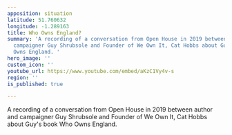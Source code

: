 ```yaml
---
apposition: situation
latitude: 51.760632
longitude: -1.289163
title: Who Owns England?
summary: 'A recording of a conversation from Open House in 2019 between author and
  campaigner Guy Shrubsole and Founder of We Own It, Cat Hobbs about Guy''s book Who
  Owns England. '
hero_image: ''
custom_icon: ''
youtube_url: https://www.youtube.com/embed/aKzC1Vy4v-s
region: ''
is_published: true

---
```

A recording of a conversation from Open House in 2019 between author and campaigner Guy Shrubsole and Founder of We Own It, Cat Hobbs about Guy's book Who Owns England.